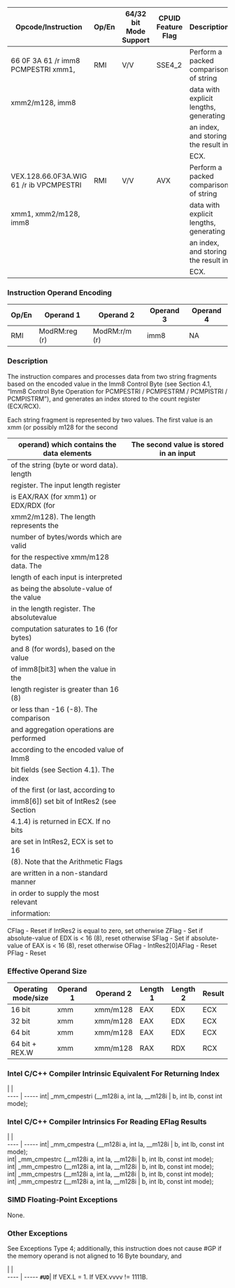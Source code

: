
 Opcode/Instruction                     | Op/En| 64/32 bit Mode Support| CPUID Feature Flag| Description                           
 ---  | --- | --- | --- | ---
 66 0F 3A 61 /r imm8 PCMPESTRI xmm1,    | RMI  | V/V                   | SSE4_2            | Perform a packed comparison of string 
 xmm2/m128, imm8                        |      |                       |                   | data with explicit lengths, generating
                                        |      |                       |                   | an index, and storing the result in   
                                        |      |                       |                   | ECX.                                  
 VEX.128.66.0F3A.WIG 61 /r ib VPCMPESTRI| RMI  | V/V                   | AVX               | Perform a packed comparison of string 
 xmm1, xmm2/m128, imm8                  |      |                       |                   | data with explicit lengths, generating
                                        |      |                       |                   | an index, and storing the result in   
                                        |      |                       |                   | ECX.                                  

### Instruction Operand Encoding
 Op/En| Operand 1    | Operand 2    | Operand 3| Operand 4
 ---  | --- | --- | --- | ---
 RMI  | ModRM:reg (r)| ModRM:r/m (r)| imm8     | NA       

### Description
The instruction compares and processes data from two string fragments based
on the encoded value in the Imm8 Control Byte (see Section 4.1, “Imm8 Control
Byte Operation for PCMPESTRI / PCMPESTRM / PCMPISTRI / PCMPISTRM”), and generates
an index stored to the count register (ECX/RCX).

Each string fragment is represented by two values. The first value is an xmm
(or possibly m128 for the second

 operand) which contains the data elements| The second value is stored in an input
 ---  | ---
 of the string (byte or word data). length|                                       
 register. The input length register      |                                       
 is EAX/RAX (for xmm1) or EDX/RDX (for    |                                       
 xmm2/m128). The length represents the    |                                       
 number of bytes/words which are valid    |                                       
 for the respective xmm/m128 data. The    |                                       
 length of each input is interpreted      |                                       
 as being the absolute-value of the value |                                       
 in the length register. The absolutevalue|                                       
 computation saturates to 16 (for bytes)  |                                       
 and 8 (for words), based on the value    |                                       
 of imm8[bit3] when the value in the      |                                       
 length register is greater than 16 (8)   |                                       
 or less than -16 (-8). The comparison    |                                       
 and aggregation operations are performed |                                       
 according to the encoded value of Imm8   |                                       
 bit fields (see Section 4.1). The index  |                                       
 of the first (or last, according to      |                                       
 imm8[6]) set bit of IntRes2 (see Section |                                       
 4.1.4) is returned in ECX. If no bits    |                                       
 are set in IntRes2, ECX is set to 16     |                                       
 (8). Note that the Arithmetic Flags      |                                       
 are written in a non-standard manner     |                                       
 in order to supply the most relevant     |                                       
 information:                             |                                       
CFlag - Reset if IntRes2 is equal to zero, set otherwise ZFlag - Set if absolute-value
of EDX is < 16 (8), reset otherwise SFlag - Set if absolute-value of EAX is
< 16 (8), reset otherwise OFlag - IntRes2[0]AFlag - Reset PFlag - Reset


### Effective Operand Size
 Operating mode/size| Operand 1| Operand 2| Length 1| Length 2| Result
 ---  | --- | --- | --- | --- | ---
 16 bit             | xmm      | xmm/m128 | EAX     | EDX     | ECX   
 32 bit             | xmm      | xmm/m128 | EAX     | EDX     | ECX   
 64 bit             | xmm      | xmm/m128 | EAX     | EDX     | ECX   
 64 bit + REX.W     | xmm      | xmm/m128 | RAX     | RDX     | RCX   

### Intel C/C++ Compiler Intrinsic Equivalent For Returning Index
   | |  
---- | -----
 int| _mm_cmpestri (__m128i a, int la, __m128i
    | b, int lb, const int mode);             

### Intel C/C++ Compiler Intrinsics For Reading EFlag Results
   | |  
---- | -----
 int| _mm_cmpestra (__m128i a, int la, __m128i
    | b, int lb, const int mode);             
 int| _mm_cmpestrc (__m128i a, int la, __m128i
    | b, int lb, const int mode);             
 int| _mm_cmpestro (__m128i a, int la, __m128i
    | b, int lb, const int mode);             
 int| _mm_cmpestrs (__m128i a, int la, __m128i
    | b, int lb, const int mode);             
 int| _mm_cmpestrz (__m128i a, int la, __m128i
    | b, int lb, const int mode);             

### SIMD Floating-Point Exceptions
None.


### Other Exceptions
See Exceptions Type 4; additionally, this instruction does not cause #GP if
the memory operand is not aligned to 16 Byte boundary, and

   | |  
---- | -----
 **``#UD``**| If VEX.L = 1. If VEX.vvvv != 1111B.
